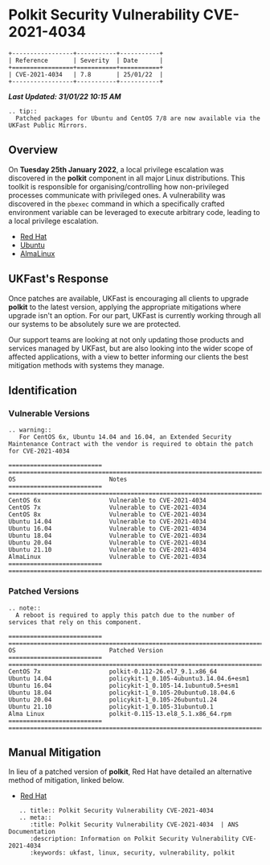 # Polkit Security Vulnerability CVE-2021-4034

```eval_rst
+-----------------+-----------+-----------+
| Reference       | Severity  | Date      |
+=================+===========+===========+
| CVE-2021-4034   | 7.8       | 25/01/22  |
+-----------------+-----------+-----------+
```

***Last Updated: 31/01/22 10:15 AM***

```eval_rst
.. tip::
  Patched packages for Ubuntu and CentOS 7/8 are now available via the UKFast Public Mirrors.

```

## Overview

On **Tuesday 25th January 2022**, a local privilege escalation was discovered in the **polkit** component in all major Linux distributions. This toolkit is responsible for organising/controlling how non-privileged processes communicate with privileged ones. A vulnerability was discovered in the `pbexec` command in which a specifically crafted environment variable can be leveraged to execute arbitrary code, leading to a local privilege escalation.

* [Red Hat](https://access.redhat.com/security/cve/CVE-2021-4034)
* [Ubuntu](https://ubuntu.com/security/CVE-2021-4034)
* [AlmaLinux](https://errata.almalinux.org/8/ALSA-2022-0267.html)

## UKFast's Response

Once patches are available, UKFast is encouraging all clients to upgrade **polkit** to the latest version, applying the appropriate mitigations where upgrade isn't an option. For our part, UKFast is currently working through all our systems to be absolutely sure we are protected.

Our support teams are looking at not only updating those products and services managed by UKFast, but are also looking into the wider scope of affected applications, with a view to better informing our clients the best mitigation methods with systems they manage.

## Identification

### Vulnerable Versions

```eval_rst
.. warning::
   For CentOS 6x, Ubuntu 14.04 and 16.04, an Extended Security Maintenance Contract with the vendor is required to obtain the patch for CVE-2021-4034
```

```eval_rst
==========================  ==================================================================================
OS                          Notes
==========================  ==================================================================================
CentOS 6x                   Vulnerable to CVE-2021-4034
CentOS 7x                   Vulnerable to CVE-2021-4034
CentOS 8x                   Vulnerable to CVE-2021-4034
Ubuntu 14.04                Vulnerable to CVE-2021-4034
Ubuntu 16.04                Vulnerable to CVE-2021-4034
Ubuntu 18.04                Vulnerable to CVE-2021-4034
Ubuntu 20.04                Vulnerable to CVE-2021-4034
Ubuntu 21.10                Vulnerable to CVE-2021-4034
AlmaLinux                   Vulnerable to CVE-2021-4034
==========================  ==================================================================================
```

### Patched Versions

```eval_rst
.. note::
  A reboot is required to apply this patch due to the number of services that rely on this component.

```

```eval_rst
==========================  ===================================================================================
OS                          Patched Version
==========================  ===================================================================================
CentOS 7x                   polkit-0.112-26.el7_9.1.x86_64
Ubuntu 14.04                policykit-1_0.105-4ubuntu3.14.04.6+esm1
Ubuntu 16.04                policykit-1_0.105-14.1ubuntu0.5+esm1
Ubuntu 18.04                policykit-1_0.105-20ubuntu0.18.04.6
Ubuntu 20.04                policykit-1_0.105-26ubuntu1.24
Ubuntu 21.10                policykit-1_0.105-31ubuntu0.1
Alma Linux                  polkit-0.115-13.el8_5.1.x86_64.rpm
==========================  ===================================================================================

```
## Manual Mitigation

In lieu of a patched version of **polkit**, Red Hat have detailed an alternative method of mitigation, linked below.

* [Red Hat](https://access.redhat.com/security/cve/CVE-2021-4034)

```eval_rst
   .. title:: Polkit Security Vulnerability CVE-2021-4034
   .. meta::
      :title: Polkit Security Vulnerability CVE-2021-4034  | ANS Documentation
      :description: Information on Polkit Security Vulnerability CVE-2021-4034
      :keywords: ukfast, linux, security, vulnerability, polkit
```
